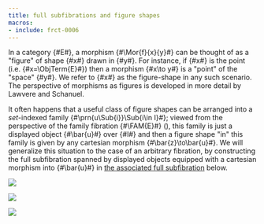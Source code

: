 ```yaml
---
title: full subfibrations and figure shapes
macros:
- include: frct-0006
---
```


In a category {#E#}, a morphism {#\Mor{f}{x}{y}#} can be thought of as a "figure" of shape {#x#} drawn in {#y#}. For instance, if {#x#} is the point (i.e. {#x=\ObjTerm{E}#}) then a morphism {#x\to y#} is a "point" of the "space" {#y#}. We refer to {#x#} as the figure-shape in any such scenario. The perspective of morphisms as figures is developed in more detail by Lawvere and Schanuel.

It often happens that a useful class of figure shapes can be arranged into a *set*-indexed family {#\prn{u\Sub{i}}\Sub{i\in I}#}; viewed from the perspective of the family fibration {#\FAM{E}#} ([](frct-0006)), this family is just a displayed object {#\bar{u}#} over {#I#} and then a figure shape "in" this family is given by any cartesian morphism {#\bar{z}\to\bar{u}#}. We will generalize this situation to the case of an arbitrary fibration, by constructing the full subfibration spanned by displayed objects equipped with a cartesian morphism into {#\bar{u}#} in [the associated full subfibration](frct-0010) below.

![](frct-0010)

![](frct-002K)

![](frct-002I)
